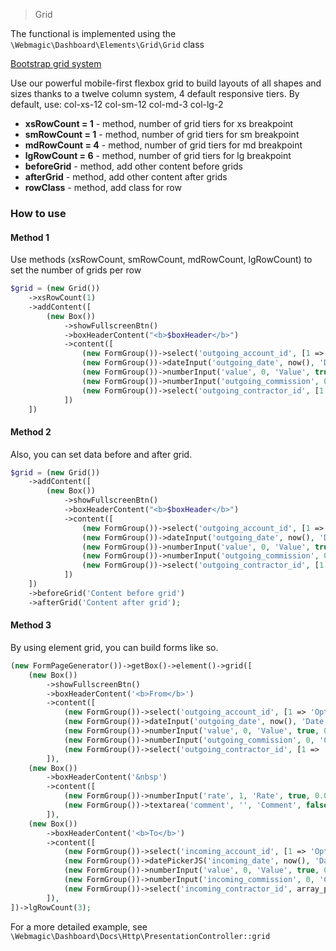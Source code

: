 > Grid

The functional is implemented using the `\Webmagic\Dashboard\Elements\Grid\Grid` class

[Bootstrap grid system](https://getbootstrap.com/docs/5.0/layout/grid/)

Use our powerful mobile-first flexbox grid to build layouts of all shapes and sizes thanks to a twelve column system,
4 default responsive tiers. By default, use: col-xs-12 col-sm-12 col-md-3 col-lg-2

- **xsRowCount = 1** - method, number of grid tiers for xs breakpoint
- **smRowCount = 1** - method, number of grid tiers for sm breakpoint
- **mdRowCount = 4** - method, number of grid tiers for md breakpoint
- **lgRowCount = 6** - method, number of grid tiers for lg breakpoint
- **beforeGrid** - method, add other content before grids
- **afterGrid** - method, add other content after grids
- **rowClass** - method, add class for row

### How to use

#### Method 1

Use methods (xsRowCount, smRowCount, mdRowCount, lgRowCount) to set the number of grids per row

```php
$grid = (new Grid())
    ->xsRowCount(1)
    ->addContent([
        (new Box())
            ->showFullscreenBtn()
            ->boxHeaderContent("<b>$boxHeader</b>")
            ->content([
                (new FormGroup())->select('outgoing_account_id', [1 => 'Option 1', 2 => 'Option 2'], '', 'Account', true),
                (new FormGroup())->dateInput('outgoing_date', now(), 'Date', true),
                (new FormGroup())->numberInput('value', 0, 'Value', true, 0.01),
                (new FormGroup())->numberInput('outgoing_commission', 0, 'Commission', false, 0.01),
                (new FormGroup())->select('outgoing_contractor_id', [1 => 'Option 1', 2 => 'Option 2'], '', 'Contractor'),
            ])
    ])
```

#### Method 2

Also, you can set data before and after grid.

```php
$grid = (new Grid())
    ->addContent([
        (new Box())
            ->showFullscreenBtn()
            ->boxHeaderContent("<b>$boxHeader</b>")
            ->content([
                (new FormGroup())->select('outgoing_account_id', [1 => 'Option 1', 2 => 'Option 2'], '', 'Account', true),
                (new FormGroup())->dateInput('outgoing_date', now(), 'Date', true),
                (new FormGroup())->numberInput('value', 0, 'Value', true, 0.01),
                (new FormGroup())->numberInput('outgoing_commission', 0, 'Commission', false, 0.01),
                (new FormGroup())->select('outgoing_contractor_id', [1 => 'Option 1', 2 => 'Option 2'], '', 'Contractor'),
            ])
    ])
    ->beforeGrid('Content before grid')
    ->afterGrid('Content after grid');
```

#### Method 3

By using element grid, you can build forms like so.

```php
(new FormPageGenerator())->getBox()->element()->grid([
    (new Box())
        ->showFullscreenBtn()
        ->boxHeaderContent('<b>From</b>')
        ->content([
            (new FormGroup())->select('outgoing_account_id', [1 => 'Option 1', 2 => 'Option 2'], '', 'Account', true),
            (new FormGroup())->dateInput('outgoing_date', now(), 'Date', true),
            (new FormGroup())->numberInput('value', 0, 'Value', true, 0.01),
            (new FormGroup())->numberInput('outgoing_commission', 0, 'Commission', false, 0.01),
            (new FormGroup())->select('outgoing_contractor_id', [1 => 'Option 1', 2 => 'Option 2'], '', 'Contractor'),
        ]),
    (new Box())
        ->boxHeaderContent('&nbsp')
        ->content([
            (new FormGroup())->numberInput('rate', 1, 'Rate', true, 0.01),
            (new FormGroup())->textarea('comment', '', 'Comment', false, ['rows' => 8]),
        ]),
    (new Box())
        ->boxHeaderContent('<b>To</b>')
        ->content([
            (new FormGroup())->select('incoming_account_id', [1 => 'Option 1', 2 => 'Option 2'], '', 'Account', true),
            (new FormGroup())->datePickerJS('incoming_date', now(), 'Date', true),
            (new FormGroup())->numberInput('value', 0, 'Value', true, 0.01),
            (new FormGroup())->numberInput('incoming_commission', 0, 'Commission', false, 0.01),
            (new FormGroup())->select('incoming_contractor_id', array_prepend([1 => 'Option 1', 2 => 'Option 2'], '', ''), '', 'Contractor'),
        ]),
])->lgRowCount(3);
```

For a more detailed example, see `\Webmagic\Dashboard\Docs\Http\PresentationController::grid`
